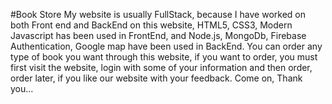 #Book Store
My website is usually FullStack, because I have worked on both Front end and BackEnd on this website, HTML5, CSS3, Modern Javascript has been used in FrontEnd, and Node.js, MongoDb, Firebase Authentication, Google map have been used in BackEnd. You can order any type of book you want through this website, if you want to order, you must first visit the website, login with some of your information and then order, order later, if you like our website with your feedback. Come on,
Thank you...
